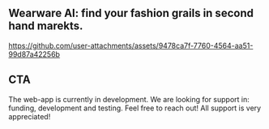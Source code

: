## Wearware AI: find your fashion grails in second hand marekts.

https://github.com/user-attachments/assets/9478ca7f-7760-4564-aa51-99d87a42256b

## CTA
The web-app is currently in development.
We are looking for support in: funding, development and testing. Feel free to reach out! All support is very appreciated!
